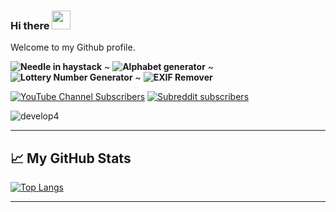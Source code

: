 ### Hi there <img src="https://raw.githubusercontent.com/MartinHeinz/MartinHeinz/master/wave.gif" width="30px">

Welcome to my Github profile.

**![Needle in haystack](https://gist.githubusercontent.com/mbtrs/c57c32cbff07ccadb75c46d25969cc70/raw/)**
~ **![Alphabet generator](https://gist.githubusercontent.com/mbtrs/25e75ad6b11c4ec11747bcb8843ed77d/raw/)**
~ **![Lottery Number Generator](https://gist.githubusercontent.com/mbtrs/af8b3337690486ee0a82c0b003a7c43b/raw/)**
~ **![EXIF Remover](https://gist.githubusercontent.com/mbtrs/98f055b4398580cadc635ddb44847b39/raw/)**

[![YouTube Channel Subscribers](https://img.shields.io/youtube/channel/subscribers/UC8butISFwT-Wl7EV0hUK0BQ?label=Favorite%20YT%3A%20FreeCodeCamp&style=for-the-badge)](https://www.youtube.com/c/Freecodecamp/videos) [![Subreddit subscribers](https://img.shields.io/reddit/subreddit-subscribers/privacy?label=Favorite%20Sub%3A%20r%2FPrivacy&style=for-the-badge)](https://www.reddit.com/r/privacy/)

![develop4](https://user-images.githubusercontent.com/40812568/113970920-4db84300-9827-11eb-9aa1-a4ad58acf001.png)

--------

## &#x1f4c8; My GitHub Stats

[![Top Langs](https://github-readme-stats.vercel.app/api/top-langs/?username=mbtrs&hide=java&theme=white&layout=compact)](https://github.com/anuraghazra/github-readme-stats)

---------

<!--
**mbtrs/mbtrs** is a ✨ _special_ ✨ repository because its `README.md` (this file) appears on your GitHub profile.

Here are some ideas to get you started:

- 🔭 I’m currently working on ...
- 🌱 I’m currently learning ...
- 👯 I’m looking to collaborate on ...
- 🤔 I’m looking for help with ...
- 💬 Ask me about ...
- 📫 How to reach me: ...
- 😄 Pronouns: ...
- ⚡ Fun fact: ...
-->
